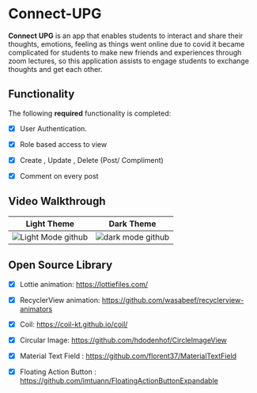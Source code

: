 # Connect-UPG

**Connect UPG** is an app that enables students to interact and share their thoughts, emotions, feeling as things went online due to covid it became complicated for students to make new friends and experiences through zoom lectures, so this application assists to engage students to exchange thoughts and get each other.

## Functionality  

The following **required** functionality is completed:

* [x] User Authentication.
* [x] Role based access to view 
* [x] Create , Update , Delete (Post/ Compliment) 
* [x] Comment on every post


## Video Walkthrough

Light Theme             |  Dark Theme
:-------------------------:|:-------------------------:
![Light Mode github](https://user-images.githubusercontent.com/73629899/149972431-eea15137-e3d8-44af-9389-242c54b50c51.gif)|![dark mode github](https://user-images.githubusercontent.com/73629899/149972399-21a81316-15d7-4272-b912-40546ff7f21d.gif)

## Open Source Library
* [x] Lottie animation: https://lottiefiles.com/ 
* [x] RecyclerView animation: https://github.com/wasabeef/recyclerview-animators
* [x] Coil: https://coil-kt.github.io/coil/  
* [x] Circular Image: https://github.com/hdodenhof/CircleImageView 
* [x] Material Text Field : https://github.com/florent37/MaterialTextField
* [x] Floating Action Button : https://github.com/imtuann/FloatingActionButtonExpandable  

